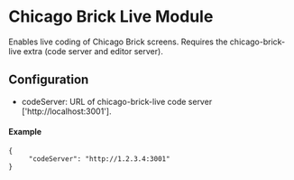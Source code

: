 # Chicago Brick Live Module

Enables live coding of Chicago Brick screens.  Requires the
chicago-brick-live extra (code server and editor server).

## Configuration
- codeServer: URL of chicago-brick-live code server
  ['http://localhost:3001'].

#### Example
```
{
     "codeServer": "http://1.2.3.4:3001"
}
 ```
